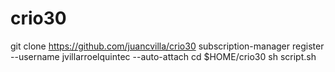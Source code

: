 # crio30
git clone https://github.com/juancvilla/crio30
subscription-manager register --username jvillarroelquintec --auto-attach
cd $HOME/crio30
sh script.sh 
